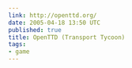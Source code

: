 ```yaml
---
link: http://openttd.org/
date: 2005-04-18 13:50 UTC
published: true
title: OpenTTD (Transport Tycoon)
tags:
- game
---
```



